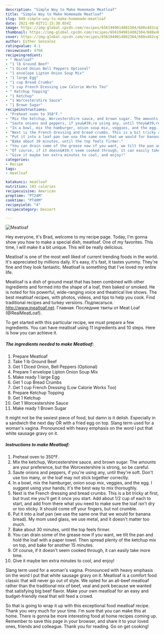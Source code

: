 ```yaml
---
description: "Simple Way to Make Homemade Meatloaf"
title: "Simple Way to Make Homemade Meatloaf"
slug: 849-simple-way-to-make-homemade-meatloaf
date: 2021-08-02T21:15:30.054Z
image: https://img-global.cpcdn.com/recipes/6561949814882304/680x482cq70/meatloaf-recipe-main-photo.jpg
thumbnail: https://img-global.cpcdn.com/recipes/6561949814882304/680x482cq70/meatloaf-recipe-main-photo.jpg
cover: https://img-global.cpcdn.com/recipes/6561949814882304/680x482cq70/meatloaf-recipe-main-photo.jpg
author: Esther Gonzalez
ratingvalue: 4.1
reviewcount: 4768
recipeingredient:
- " Meatloaf"
- "1 lb Ground Beef"
- "1 Diced Onion Bell Peppers Optional"
- "1 envelope Lipton Onion Soup Mix"
- "1 large Egg"
- "1 cup Bread Crumbs"
- "1 cup French Dressing Low Calorie Works Too"
- " Ketchup Topping"
- "1 Ketchup"
- "1 Worcestershire Sauce"
- "1 Brown Sugar"
recipeinstructions:
- "Preheat oven to 350°F."
- "Mix the ketchup, Worcestershire sauce, and brown sugar. The amounts are your preference, but the Worcestershire is strong, so be careful."
- "Saute onions and peppers, if you&#39;re using any, until they&#39;re soft. Don&#39;t use too many, or the loaf may not stick together correctly."
- "In a bowl, mix the hamburger, onion soup mix, veggies, and the egg. I suggest using your hands; it&#39;s the best way to mix thoroughly."
- "Next is the French dressing and bread crumbs. This is a bit tricky at first, but trust me you&#39;ll get it once you start. Add about 1/2 cup of each to start, and add from there what you need to make sure the loaf isn&#39;t dry or too sticky. It should come off your fingers, but not crumble."
- "Put it into a loaf pan (we use the same one that we would for banana bread). My mom used glass, we use metal, and it doesn&#39;t matter too much."
- "Bake about 30 minutes, until the top feels firmer."
- "You can drain some of the grease now if you want, we tilt the pan and hold the loaf with a paper towel. Then spread plenty of the ketchup mix on top, and bake for another 15 minutes."
- "Of course, if it doesn&#39;t seem cooked through, it can easily take more time."
- "Give it maybe ten extra minutes to cool, and enjoy!"
categories:
- Recipe
tags:
- meatloaf

katakunci: meatloaf 
nutrition: 193 calories
recipecuisine: American
preptime: "PT24M"
cooktime: "PT40M"
recipeyield: "4"
recipecategory: Dessert

---
```



![Meatloaf](https://img-global.cpcdn.com/recipes/6561949814882304/680x482cq70/meatloaf-recipe-main-photo.jpg)

Hey everyone, it's Brad, welcome to my recipe page. Today, I'm gonna show you how to make a special dish, meatloaf. One of my favorites. This time, I will make it a bit unique. This will be really delicious.

Meatloaf is one of the most well liked of current trending foods in the world. It's appreciated by millions daily. It's easy, it's fast, it tastes yummy. They're fine and they look fantastic. Meatloaf is something that I've loved my entire life.

Meatloaf is a dish of ground meat that has been combined with other ingredients and formed into the shape of a loaf, then baked or smoked. He is noted for his powerful, wide-ranging voice and theatrical live shows. The best meatloaf recipes, with photos, videos, and tips to help you cook. Find traditional recipes and turkey versions. Подписаться. http://www.meatloaf.net. Главная. Последние твиты от Meat Loaf (@RealMeatLoaf).


To get started with this particular recipe, we must prepare a few ingredients. You can have meatloaf using 11 ingredients and 10 steps. Here is how you can achieve it.

<!--inarticleads1-->

##### The ingredients needed to make Meatloaf:

1. Prepare  Meatloaf
1. Take 1 lb Ground Beef
1. Get 1 Diced Onion, Bell Peppers (Optional)
1. Prepare 1 envelope Lipton Onion Soup Mix
1. Make ready 1 large Egg
1. Get 1 cup Bread Crumbs
1. Get 1 cup French Dressing (Low Calorie Works Too)
1. Prepare  Ketchup Topping
1. Get 1 Ketchup
1. Get 1 Worcestershire Sauce
1. Make ready 1 Brown Sugar


It might not be the sexiest piece of food, but damn is it delish. Especially in a sandwich the next day OR with a fried egg on top. Slang term used for a woman&#39;s vagina. Pronounced with heavy emphasis on the word I put that white sausage gravy on it. 

<!--inarticleads2-->

##### Instructions to make Meatloaf:

1. Preheat oven to 350°F.
1. Mix the ketchup, Worcestershire sauce, and brown sugar. The amounts are your preference, but the Worcestershire is strong, so be careful.
1. Saute onions and peppers, if you&#39;re using any, until they&#39;re soft. Don&#39;t use too many, or the loaf may not stick together correctly.
1. In a bowl, mix the hamburger, onion soup mix, veggies, and the egg. I suggest using your hands; it&#39;s the best way to mix thoroughly.
1. Next is the French dressing and bread crumbs. This is a bit tricky at first, but trust me you&#39;ll get it once you start. Add about 1/2 cup of each to start, and add from there what you need to make sure the loaf isn&#39;t dry or too sticky. It should come off your fingers, but not crumble.
1. Put it into a loaf pan (we use the same one that we would for banana bread). My mom used glass, we use metal, and it doesn&#39;t matter too much.
1. Bake about 30 minutes, until the top feels firmer.
1. You can drain some of the grease now if you want, we tilt the pan and hold the loaf with a paper towel. Then spread plenty of the ketchup mix on top, and bake for another 15 minutes.
1. Of course, if it doesn&#39;t seem cooked through, it can easily take more time.
1. Give it maybe ten extra minutes to cool, and enjoy!


Slang term used for a woman&#39;s vagina. Pronounced with heavy emphasis on the word I put that white sausage gravy on it. Meatloaf is a comfort food classic that will never go out of style. We opted for an all-beef meatloaf rather than the traditional mix of beef, veal and pork because we wanted that satisfying big beef flavor. Make your own meatloaf for an easy and budget-friendly meal that will feed a crowd. 

So that is going to wrap it up with this exceptional food meatloaf recipe. Thank you very much for your time. I'm sure that you can make this at home. There is gonna be more interesting food at home recipes coming up. Remember to save this page in your browser, and share it to your loved ones, friends and colleague. Thank you for reading. Go on get cooking!
